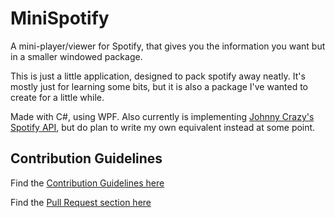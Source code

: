 # MiniSpotify
A mini-player/viewer for Spotify, that gives you the information you want but in a smaller windowed package. 

This is just a little application, designed to pack spotify away neatly. It's mostly just for learning some bits, but it is also 
a package I've wanted to create for a little while.

Made with C#, using WPF. Also currently is implementing [Johnny Crazy's Spotify API](https://github.com/JohnnyCrazy/SpotifyAPI-NET),
but do plan to write my own equivalent instead at some point.

## Contribution Guidelines

Find the [Contribution Guidelines here](CONTRIBUTING.md)

Find the [Pull Request section here](CONTRIBUTING.md#pull-request-process)
